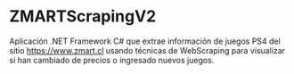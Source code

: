 # ZMARTScrapingV2

Aplicación .NET Framework C# que extrae información de juegos PS4 del sitio https://www.zmart.cl usando técnicas de WebScraping para visualizar si han cambiado de precios o ingresado nuevos juegos.